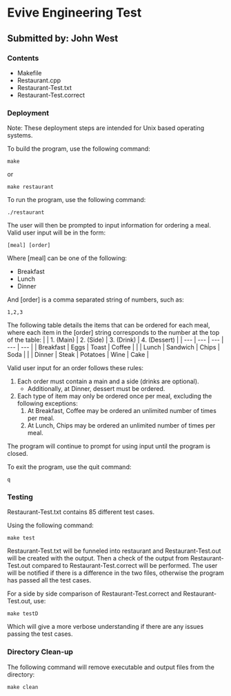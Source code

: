 # Evive Engineering Test

## Submitted by: John West

### Contents

- Makefile
- Restaurant.cpp
- Restaurant-Test.txt
- Restaurant-Test.correct

### Deployment

Note: These deployment steps are intended for Unix based operating systems.

To build the program, use the following command:
```
make
```
or
```
make restaurant
```

To run the program, use the following command:
```
./restaurant
```
The user will then be prompted to input information for ordering a meal.
Valid user input will be in the form:
```
[meal] [order]
```
Where \[meal\] can be one of the following:

- Breakfast
- Lunch
- Dinner

And \[order\] is a comma separated string of numbers, such as:
```
1,2,3
```

The following table details the items that can be ordered for each meal, where each item in the \[order\] string corresponds to the number at the top of the table:
| 			| 1. \(Main\)	| 2. \(Side\)	| 3. \(Drink\)	| 4. \(Dessert\) 	|
| ---		| --- 			| --- 			| --- 			| --- 				|
| Breakfast | Eggs 			| Toast 		| Coffee 		| 					|
| Lunch		| Sandwich 		| Chips 		| Soda 			| 					|
| Dinner	| Steak 		| Potatoes 		| Wine 			| Cake 				| 

Valid user input for an order follows these rules:
1. Each order must contain a main and a side \(drinks are optional\).
	- Additionally, at Dinner, dessert must be ordered.
2. Each type of item may only be ordered once per meal, excluding the following exceptions:
	1. At Breakfast, Coffee may be ordered an unlimited number of times per meal.
	2. At Lunch, Chips may be ordered an unlimited number of times per meal.

The program will continue to prompt for using input until the program is closed.

To exit the program, use the quit command:
```
q
```

### Testing

Restaurant-Test.txt contains 85 different test cases.

Using the following command:
```
make test
```
Restaurant-Test.txt will be funneled into restaurant and Restaurant-Test.out will be created with the output.
Then a check of the output from Restaurant-Test.out compared to Restaurant-Test.correct will be performed.
The user will be notified if there is a difference in the two files, otherwise the program has passed all the test cases.

For a side by side comparison of Restaurant-Test.correct and Restaurant-Test.out, use:
```
make testD
```
Which will give a more verbose understanding if there are any issues passing the test cases.

### Directory Clean-up

The following command will remove executable and output files from the directory:
```
make clean
```
